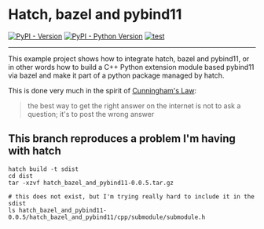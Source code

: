 # Hatch, bazel and pybind11

[![PyPI - Version](https://img.shields.io/pypi/v/hatch-bazel-and-pybind11.svg)](https://pypi.org/project/hatch-bazel-and-pybind11)
[![PyPI - Python Version](https://img.shields.io/pypi/pyversions/hatch-bazel-and-pybind11.svg)](https://pypi.org/project/hatch-bazel-and-pybind11)
[![test](https://github.com/eguiraud/hatch-bazel-and-pybind11/actions/workflows/test.yml/badge.svg?branch=main)](https://github.com/eguiraud/hatch-bazel-and-pybind11/actions/workflows/test.yml)

-----

This example project shows how to integrate hatch, bazel and pybind11, or in other words
how to build a C++ Python extension module based pybind11 via bazel and make it part of
a python package managed by hatch.

This is done very much in the spirit of [Cunningham's Law](https://meta.wikimedia.org/wiki/Cunningham%27s_Law):

> the best way to get the right answer on the internet is not to ask a question; it's to post the wrong answer

## This branch reproduces a problem I'm having with hatch

```
hatch build -t sdist
cd dist
tar -xzvf hatch_bazel_and_pybind11-0.0.5.tar.gz

# this does not exist, but I'm trying really hard to include it in the sdist
ls hatch_bazel_and_pybind11-0.0.5/hatch_bazel_and_pybind11/cpp/submodule/submodule.h
```
